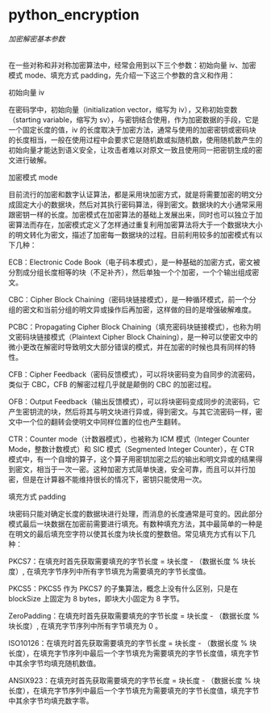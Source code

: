# python_encryption
###### 加密解密基本参数
在一些对称和非对称加密算法中，经常会用到以下三个参数：初始向量 iv、加密模式 mode、填充方式 padding，先介绍一下这三个参数的含义和作用：

初始向量 iv

在密码学中，初始向量（initialization vector，缩写为 iv），又称初始变数（starting variable，缩写为 sv），与密钥结合使用，作为加密数据的手段，它是一个固定长度的值，iv 的长度取决于加密方法，通常与使用的加密密钥或密码块的长度相当，一般在使用过程中会要求它是随机数或拟随机数，使用随机数产生的初始向量才能达到语义安全，让攻击者难以对原文一致且使用同一把密钥生成的密文进行破解。

加密模式 mode

目前流行的加密和数字认证算法，都是采用块加密方式，就是将需要加密的明文分成固定大小的数据块，然后对其执行密码算法，得到密文。数据块的大小通常采用跟密钥一样的长度。加密模式在加密算法的基础上发展出来，同时也可以独立于加密算法而存在，加密模式定义了怎样通过重复利用加密算法将大于一个数据块大小的明文转化为密文，描述了加密每一数据块的过程。目前利用较多的加密模式有以下几种：

ECB：Electronic Code Book（电子码本模式），是一种基础的加密方式，密文被分割成分组长度相等的块（不足补齐），然后单独一个个加密，一个个输出组成密文。

CBC：Cipher Block Chaining（密码块链接模式），是一种循环模式，前一个分组的密文和当前分组的明文异或操作后再加密，这样做的目的是增强破解难度。

PCBC：Propagating Cipher Block Chaining（填充密码块链接模式），也称为明文密码块链接模式（Plaintext Cipher Block Chaining），是一种可以使密文中的微小更改在解密时导致明文大部分错误的模式，并在加密的时候也具有同样的特性。

CFB：Cipher Feedback（密码反馈模式），可以将块密码变为自同步的流密码，类似于 CBC，CFB 的解密过程几乎就是颠倒的 CBC 的加密过程。

OFB：Output Feedback（输出反馈模式），可以将块密码变成同步的流密码，它产生密钥流的块，然后将其与明文块进行异或，得到密文。与其它流密码一样，密文中一个位的翻转会使明文中同样位置的位也产生翻转。

CTR：Counter mode（计数器模式），也被称为 ICM 模式（Integer Counter Mode，整数计数模式）和 SIC 模式（Segmented Integer Counter），在 CTR 模式中，有一个自增的算子，这个算子用密钥加密之后的输出和明文异或的结果得到密文，相当于一次一密。这种加密方式简单快速，安全可靠，而且可以并行加密，但是在计算器不能维持很长的情况下，密钥只能使用一次。

填充方式 padding

块密码只能对确定长度的数据块进行处理，而消息的长度通常是可变的。因此部分模式最后一块数据在加密前需要进行填充。有数种填充方法，其中最简单的一种是在明文的最后填充空字符以使其长度为块长度的整数倍。常见填充方式有以下几种：

PKCS7：在填充时首先获取需要填充的字节长度 = 块长度 - （数据长度 % 块长度）, 在填充字节序列中所有字节填充为需要填充的字节长度值。

PKCS5：PKCS5 作为 PKCS7 的子集算法，概念上没有什么区别，只是在 blockSize 上固定为 8 bytes，即块大小固定为 8 字节。

ZeroPadding：在填充时首先获取需要填充的字节长度 = 块长度 - （数据长度 % 块长度）, 在填充字节序列中所有字节填充为 0 。

ISO10126：在填充时首先获取需要填充的字节长度 = 块长度 - （数据长度 % 块长度），在填充字节序列中最后一个字节填充为需要填充的字节长度值，填充字节中其余字节均填充随机数值。

ANSIX923：在填充时首先获取需要填充的字节长度 = 块长度 - （数据长度 % 块长度），在填充字节序列中最后一个字节填充为需要填充的字节长度值，填充字节中其余字节均填充数字零。